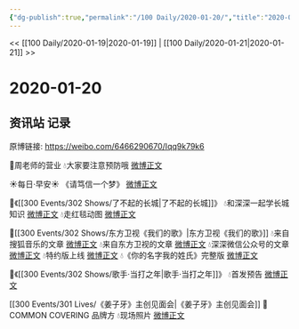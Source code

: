 ```yaml
---
{"dg-publish":true,"permalink":"/100 Daily/2020-01-20/","title":"2020-01-20","created":"2023-04-02T17:08:41.040+08:00","updated":"2023-04-02T17:09:25.349+08:00"}
---
```



<< [[100 Daily/2020-01-19\|2020-01-19]] | [[100 Daily/2020-01-21\|2020-01-21]] >>

# 2020-01-20

## 资讯站 记录

原博链接: https://weibo.com/6466290670/Iqq9k79k6

🌠周老师的营业
💧大家要注意预防哦
[微博正文](https://m.weibo.cn/6466290670/4462797025158779)

☀每日·早安☀ 《请笃信一个梦》
[微博正文](https://m.weibo.cn/6466290670/4462725134497043)

🌠《[[300 Events/302 Shows/了不起的长城\|了不起的长城]]》
💧和深深一起学长城知识
[微博正文](https://m.weibo.cn/6466290670/4462751399676159)
💧走红毯动图
[微博正文](https://m.weibo.cn/6466290670/4462960246659768)

🌠[[300 Events/302 Shows/东方卫视《我们的歌》\|东方卫视《我们的歌》]]
💧来自搜狐音乐的文章
[微博正文](https://m.weibo.cn/6466290670/4462843316948035)
💧来自东方卫视的文章
[微博正文](https://m.weibo.cn/6466290670/4462852607682281)
💧深深微信公众号的文章
[微博正文](https://m.weibo.cn/6466290670/4462907180187271)
💧特约版上线
[微博正文](https://m.weibo.cn/6466290670/4462951572754625)
💧《你的名字我的姓氏》完整版
[微博正文](https://m.weibo.cn/6466290670/4462952431997468)

🌠《[[300 Events/302 Shows/歌手·当打之年\|歌手·当打之年]]》
💧首发预告
[微博正文](https://m.weibo.cn/6466290670/4462934081696963)

[[300 Events/301 Lives/《姜子牙》主创见面会\|《姜子牙》主创见面会]]
🌠COMMON COVERING 品牌方
💧现场照片
[微博正文](https://m.weibo.cn/6466290670/4462798950536604)
